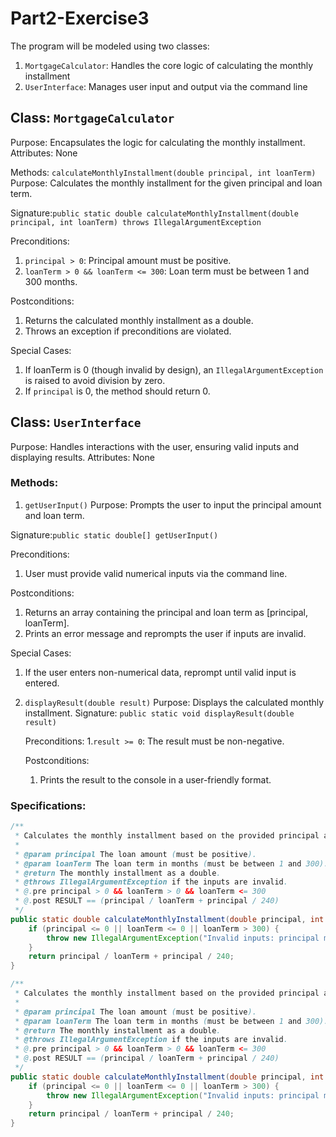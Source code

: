 # Part2-Exercise3

The program will be modeled using two classes:
1. `MortgageCalculator`: Handles the core logic of calculating the monthly installment
2. `UserInterface`: Manages user input and output via the command line

## Class: `MortgageCalculator`
Purpose: Encapsulates the logic for calculating the monthly installment.
Attributes: None 

Methods: `calculateMonthlyInstallment(double principal, int loanTerm)`
Purpose: Calculates the monthly installment for the given principal and loan term.

Signature:`public static double calculateMonthlyInstallment(double principal, int loanTerm) throws IllegalArgumentException`

Preconditions:
1. `principal > 0`: Principal amount must be positive.
2. `loanTerm > 0 && loanTerm <= 300`: Loan term must be between 1 and 300 months.

Postconditions:
1. Returns the calculated monthly installment as a double.
2. Throws an exception if preconditions are violated.

Special Cases:
1. If loanTerm is 0 (though invalid by design), an `IllegalArgumentException` is raised to avoid division by zero.
2. If `principal` is 0, the method should return 0.
   

## Class: `UserInterface`
Purpose: Handles interactions with the user, ensuring valid inputs and displaying results.
Attributes: None

### Methods:
1. `getUserInput()`
  Purpose: Prompts the user to input the principal amount and loan term.

  Signature:`public static double[] getUserInput()`

  Preconditions: 
  1. User must provide valid numerical inputs via the command line.

  Postconditions:
  1. Returns an array containing the principal and loan term as [principal, loanTerm].
  2. Prints an error message and reprompts the user if inputs are invalid.
   
  Special Cases:
  1. If the user enters non-numerical data, reprompt until valid input is entered.


2. `displayResult(double result)`
   Purpose: Displays the calculated monthly installment.
   Signature: `public static void displayResult(double result)`

   Preconditions:
   1.`result >= 0`: The result must be non-negative.
  
   Postconditions:
   1. Prints the result to the console in a user-friendly format.
  

### Specifications: 

```java
/**
 * Calculates the monthly installment based on the provided principal and loan term.
 *
 * @param principal The loan amount (must be positive).
 * @param loanTerm The loan term in months (must be between 1 and 300).
 * @return The monthly installment as a double.
 * @throws IllegalArgumentException if the inputs are invalid.
 * @.pre principal > 0 && loanTerm > 0 && loanTerm <= 300
 * @.post RESULT == (principal / loanTerm + principal / 240)
 */
public static double calculateMonthlyInstallment(double principal, int loanTerm) throws IllegalArgumentException {
    if (principal <= 0 || loanTerm <= 0 || loanTerm > 300) {
        throw new IllegalArgumentException("Invalid inputs: principal must be > 0 and loanTerm must be in range 1-300.");
    }
    return principal / loanTerm + principal / 240;
}
```


```java
/**
 * Calculates the monthly installment based on the provided principal and loan term.
 *
 * @param principal The loan amount (must be positive).
 * @param loanTerm The loan term in months (must be between 1 and 300).
 * @return The monthly installment as a double.
 * @throws IllegalArgumentException if the inputs are invalid.
 * @.pre principal > 0 && loanTerm > 0 && loanTerm <= 300
 * @.post RESULT == (principal / loanTerm + principal / 240)
 */
public static double calculateMonthlyInstallment(double principal, int loanTerm) throws IllegalArgumentException {
    if (principal <= 0 || loanTerm <= 0 || loanTerm > 300) {
        throw new IllegalArgumentException("Invalid inputs: principal must be > 0 and loanTerm must be in range 1-300.");
    }
    return principal / loanTerm + principal / 240;
}
```




